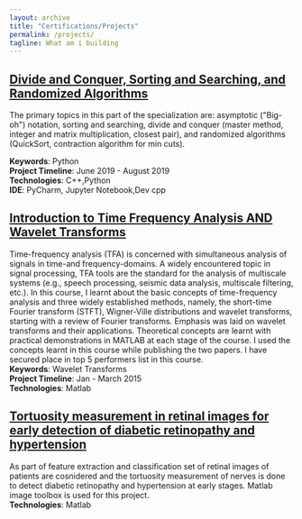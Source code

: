 ```yaml
---
layout: archive
title: "Certifications/Projects"
permalink: /projects/
tagline: What am i building
---
```



## [Divide and Conquer, Sorting and Searching, and Randomized Algorithms](https://www.coursera.org/account/accomplishments/certificate/6VJVZCPRV4MW)
The primary topics in this part of the specialization are: asymptotic ("Big-oh") notation, sorting and searching, divide and conquer (master method, integer and matrix multiplication, closest pair), and randomized algorithms (QuickSort, contraction algorithm for min cuts).<br/>

**Keywords**: Python <br/>
**Project Timeline**: June 2019 - August 2019 <br/>
**Technologies**: C++,Python <br/>
**IDE**: PyCharm, Jupyter Notebook,Dev cpp <br/>

## [Introduction to Time Frequency Analysis AND Wavelet Transforms](https://github.com/ashmichheda/traverse-media-launcher)
Time-frequency analysis (TFA) is concerned with simultaneous analysis of signals in time-and frequency-domains. A widely encountered topic in signal processing, TFA tools are the standard for the analysis of multiscale systems (e.g., speech processing, seismic data analysis, multiscale filtering, etc.). In this course, I learnt about the basic concepts of time-frequency analysis and three widely established methods, namely, the short-time Fourier transform (STFT), Wigner-Ville distributions and wavelet transforms, starting with a review of Fourier transforms. Emphasis was laid on wavelet transforms and their applications. Theoretical concepts are learnt with practical demonstrations in MATLAB at each stage of the course. I used the concepts learnt in this course while publishing the two papers. I have secured place in top 5 performers list in this course.<br/>
**Keywords**: Wavelet Transforms <br/>
**Project Timeline**: Jan - March 2015<br/>
**Technologies**: Matlab <br/>

## [Tortuosity measurement in retinal images for early detection of diabetic retinopathy and hypertension]()
As part of feature extraction and classification set of retinal images of patients are cosnidered and the tortuosity measurement of nerves is done to detect diabetic retinopathy and hypertension at early stages. Matlab image toolbox is used for this project. <br/>
**Technologies**: Matlab <br/>

